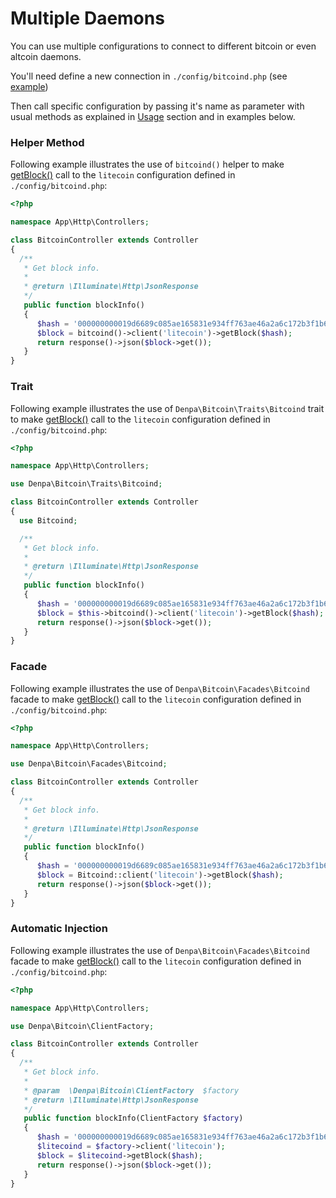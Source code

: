 Multiple Daemons
======================
You can use multiple configurations to connect to different bitcoin or even altcoin daemons.

You'll need define a new connection in `./config/bitcoind.php` (see [example](https://github.com/denpamusic/laravel-bitcoinrpc/blob/master/config/config.php#L104))

Then call specific configuration by passing it's name as parameter with usual methods as explained in [Usage](https://github.com/denpamusic/laravel-bitcoinrpc/blob/master/doc/03-usage.md) section and in examples below.

### Helper Method
Following example illustrates the use of `bitcoind()` helper to make [getBlock()](https://bitcoin.org/en/developer-reference#getblock) call to the `litecoin` configuration defined in `./config/bitcoind.php`:
```php
<?php

namespace App\Http\Controllers;

class BitcoinController extends Controller
{
  /**
   * Get block info.
   *
   * @return \Illuminate\Http\JsonResponse
   */
   public function blockInfo()
   {
      $hash = '000000000019d6689c085ae165831e934ff763ae46a2a6c172b3f1b60a8ce26f';
      $block = bitcoind()->client('litecoin')->getBlock($hash);
      return response()->json($block->get());
   }
}
```

### Trait
Following example illustrates the use of `Denpa\Bitcoin\Traits\Bitcoind` trait to make [getBlock()](https://bitcoin.org/en/developer-reference#getblock) call to the `litecoin` configuration defined in `./config/bitcoind.php`:
```php
<?php

namespace App\Http\Controllers;

use Denpa\Bitcoin\Traits\Bitcoind;

class BitcoinController extends Controller
{
  use Bitcoind;

  /**
   * Get block info.
   *
   * @return \Illuminate\Http\JsonResponse
   */
   public function blockInfo()
   {
      $hash = '000000000019d6689c085ae165831e934ff763ae46a2a6c172b3f1b60a8ce26f';
      $block = $this->bitcoind()->client('litecoin')->getBlock($hash);
      return response()->json($block->get());
   }
}
```


### Facade
Following example illustrates the use of `Denpa\Bitcoin\Facades\Bitcoind` facade to make [getBlock()](https://bitcoin.org/en/developer-reference#getblock) call to the `litecoin` configuration defined in `./config/bitcoind.php`:
```php
<?php

namespace App\Http\Controllers;

use Denpa\Bitcoin\Facades\Bitcoind;

class BitcoinController extends Controller
{
  /**
   * Get block info.
   *
   * @return \Illuminate\Http\JsonResponse
   */
   public function blockInfo()
   {
      $hash = '000000000019d6689c085ae165831e934ff763ae46a2a6c172b3f1b60a8ce26f';
      $block = Bitcoind::client('litecoin')->getBlock($hash);
      return response()->json($block->get());
   }
}
```

### Automatic Injection
Following example illustrates the use of `Denpa\Bitcoin\Facades\Bitcoind` facade to make [getBlock()](https://bitcoin.org/en/developer-reference#getblock) call to the `litecoin` configuration defined in `./config/bitcoind.php`:
```php
<?php

namespace App\Http\Controllers;

use Denpa\Bitcoin\ClientFactory;

class BitcoinController extends Controller
{
  /**
   * Get block info.
   *
   * @param  \Denpa\Bitcoin\ClientFactory  $factory
   * @return \Illuminate\Http\JsonResponse
   */
   public function blockInfo(ClientFactory $factory)
   {
      $hash = '000000000019d6689c085ae165831e934ff763ae46a2a6c172b3f1b60a8ce26f';
      $litecoind = $factory->client('litecoin');
      $block = $litecoind->getBlock($hash);
      return response()->json($block->get());
   }
}
```
